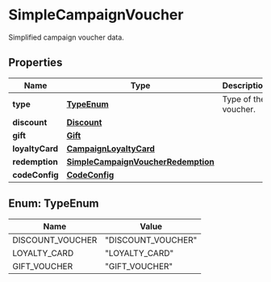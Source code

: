 

# SimpleCampaignVoucher

Simplified campaign voucher data.

## Properties

| Name | Type | Description |
|------------ | ------------- | ------------- |
|**type** | [**TypeEnum**](#TypeEnum) | Type of the voucher. |
|**discount** | [**Discount**](Discount.md) |  |
|**gift** | [**Gift**](Gift.md) |  |
|**loyaltyCard** | [**CampaignLoyaltyCard**](CampaignLoyaltyCard.md) |  |
|**redemption** | [**SimpleCampaignVoucherRedemption**](SimpleCampaignVoucherRedemption.md) |  |
|**codeConfig** | [**CodeConfig**](CodeConfig.md) |  |



## Enum: TypeEnum

| Name | Value |
|---- | -----|
| DISCOUNT_VOUCHER | &quot;DISCOUNT_VOUCHER&quot; |
| LOYALTY_CARD | &quot;LOYALTY_CARD&quot; |
| GIFT_VOUCHER | &quot;GIFT_VOUCHER&quot; |



